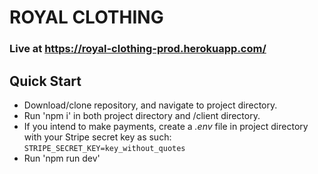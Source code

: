 # ROYAL CLOTHING

### Live at  https://royal-clothing-prod.herokuapp.com/

## Quick Start
- Download/clone repository, and navigate to project directory.
- Run 'npm i' in both project directory and /client directory.
- If you intend to make payments, create a *.env* file in project directory with your Stripe secret key as such:
    `STRIPE_SECRET_KEY=key_without_quotes`
- Run 'npm run dev'
